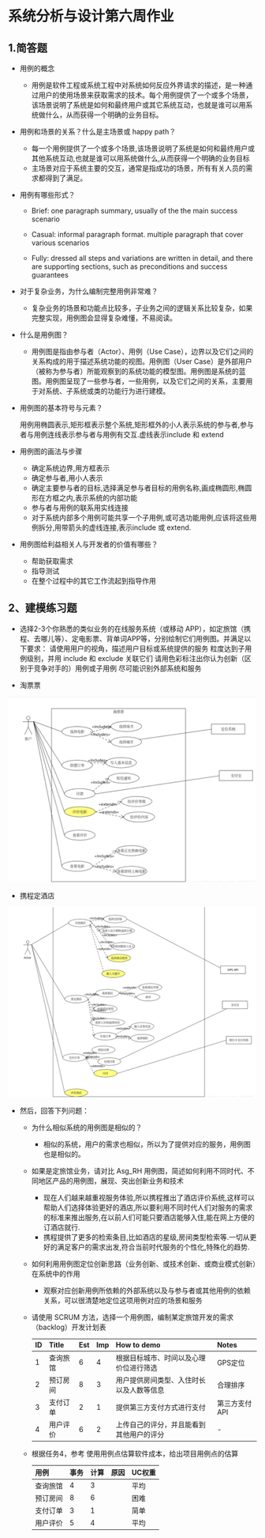 # 系统分析与设计第六周作业

## 1.简答题

 - 用例的概念

    - 用例是软件工程或系统工程中对系统如何反应外界请求的描述，是一种通过用户的使用场景来获取需求的技术。每个用例提供了一个或多个场景，该场景说明了系统是如何和最终用户或其它系统互动，也就是谁可以用系统做什么，从而获得一个明确的业务目标。

 - 用例和场景的关系？什么是主场景或 happy path？
    -   每一个用例提供了一个或多个场景,该场景说明了系统是如何和最终用户或其他系统互动,也就是谁可以用系统做什么,从而获得一个明确的业务目标
    -   主场景对应于系统主要的交互，通常是指成功的场景，所有有关人员的需求都得到了满足。

 - 用例有哪些形式？
    -  Brief: one paragraph summary, usually of the the main success scenario

    -  Casual: informal paragraph format. multiple paragraph that cover various scenarios

    -  Fully: dressed all steps and variations are written in detail, and there are supporting sections, such as preconditions and success guarantees


 - 对于复杂业务，为什么编制完整用例非常难？
        

    - 复杂业务的场景和功能点比较多，子业务之间的逻辑关系比较复杂，如果完整实现，用例图会显得复杂难懂，不易阅读。

 - 什么是用例图？

    - 用例图是指由参与者（Actor）、用例（Use Case），边界以及它们之间的关系构成的用于描述系统功能的视图。用例图（User Case）是外部用户（被称为参与者）所能观察到的系统功能的模型图。用例图是系统的蓝图。用例图呈现了一些参与者，一些用例，以及它们之间的关系，主要用于对系统、子系统或类的功能行为进行建模。

 - 用例图的基本符号与元素？

    ​	用例用椭圆表示,矩形框表示整个系统,矩形框外的小人表示系统的参与者,参与者与用例连线表示参与者与用例有交互.
    ​	虚线表示include 和 extend

 - 用例图的画法与步骤
    - 确定系统边界,用方框表示
    - 确定参与者,用小人表示
    - 确定主要参与者的目标,选择满足参与者目标的用例名称,画成椭圆形,椭圆形在方框之内,表示系统的内部功能
    - 参与者与用例的联系用实线连接
    - 对于系统内部多个用例可能共享一个子用例,或可选功能用例,应该将这些用例拆分,用带箭头的虚线连接,表示include 或 extend.

     

 - 用例图给利益相关人与开发者的价值有哪些？
    - 帮助获取需求
    - 指导测试
    - 在整个过程中的其它工作流起到指导作用


## 2、建模练习题

 - 选择2-3个你熟悉的类似业务的在线服务系统（或移动 APP），如定旅馆（携程、去哪儿等）、定电影票、背单词APP等，分别绘制它们用例图。并满足以下要求：
  请使用用户的视角，描述用户目标或系统提供的服务
  粒度达到子用例级别，并用 include 和 exclude 关联它们
  请用色彩标注出你认为创新（区别于竞争对手的）用例或子用例
  尽可能识别外部系统和服务
  
  - 淘票票

  ![](p1.PNG)
  
  - 携程定酒店
  
  ![](p2.PNG)


 - 然后，回答下列问题：

    - 为什么相似系统的用例图是相似的？

        - 相似的系统，用户的需求也相似，所以为了提供对应的服务，用例图也是相似的。
        
    - 如果是定旅馆业务，请对比 Asg_RH 用例图，简述如何利用不同时代、不同地区产品的用例图，展现、突出创新业务和技术

        - 现在人们越来越重视服务体验,所以携程推出了酒店评价系统,这样可以帮助人们选择体验更好的酒店,所以要利用不同时代人们对服务的需求的标准来推出服务,在以前人们可能只要酒店能够入住,能在网上方便的订酒店就行.
        - 携程提供了更多的检索条目,比如酒店的星级,房间类型检索等.一切从更好的满足客户的需求出发,符合当前时代服务的个性化,特殊化的趋势.

    - 如何利用用例图定位创新思路（业务创新、或技术创新、或商业模式创新）在系统中的作用

        - 观察对应创新用例所依赖的外部系统以及与参与者或其他用例的依赖关系，可以很清楚地定位这项用例对应的场景和服务

    - 请使用 SCRUM 方法，选择一个用例图，编制某定旅馆开发的需求（backlog）开发计划表

        | ID   | Title    | Est  | Imp  | How to demo                              | Notes         |
        | ---- | -------- | ---- | ---- | ---------------------------------------- | ------------- |
        | 1    | 查询旅馆 | 6    | 4    | 根据目标城市、时间以及心理价位进行筛选   | GPS定位       |
        | 2    | 预订房间 | 8    | 3    | 用户提供房间类型、入住时长以及人数等信息 | 合理排序      |
        | 3    | 支付订单 | 2    | 1    | 提供第三方支付方式进行支付               | 第三方支付API |
        | 4    | 用户评价 | 6    | 2    | 上传自己的评分，并且能看到其他用户的评分 | -             |

    

    - 根据任务4，参考 使用用例点估算软件成本，给出项目用例点的估算

        | 用例     | 事务 | 计算 | 原因 | UC权重 |
        | -------- | ---- | ---- | ---- | ------ |
        | 查询旅馆 | 4    | 3    |      | 平均   |
        | 预订房间 | 8    | 6    |      | 困难   |
        | 支付订单 | 3    | 1    |      | 简单   |
        | 用户评价 | 5    | 4    |      | 平均   |
